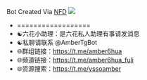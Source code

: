 Bot Created Via [NFD](https://github.com/amber6hua/nfd)
<a href="https://img.rua.us.kg/api/cfile/AgACAgUAAxkDAAIDIWdyZX10NofLniHkyy0B-DBpiIL7AAKKvzEbEMeRV73Y4rDeT9gBAQADAgADdwADNgQ" target="_blank"><img src="https://img.rua.us.kg/api/cfile/AgACAgUAAxkDAAIDIWdyZX10NofLniHkyy0B-DBpiIL7AAKKvzEbEMeRV73Y4rDeT9gBAQADAgADdwADNgQ"></a>
- ==================
- ☯️六花小助理：是六花私人助理有事请发消息 
- ☯️私聊请联系 @AmberTgBot
- 🌐群组链接：https://t.me/amber6hua
- 🌐频道链接：https://t.me/amber6hua_fuli
- 🌐资源搜索：https://t.me/yssoamber
